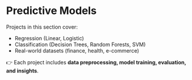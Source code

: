 # Predictive Models

Projects in this section cover:
- Regression (Linear, Logistic)  
- Classification (Decision Trees, Random Forests, SVM)  
- Real-world datasets (finance, health, e-commerce)  

👉 Each project includes **data preprocessing, model training, evaluation, and insights**.

